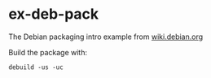 # ex-deb-pack
The Debian packaging intro example from [wiki.debian.org](https://wiki.debian.org/Packaging/Intro?action=show&redirect=IntroDebianPackaging)


Build the package with:
```
debuild -us -uc
```

